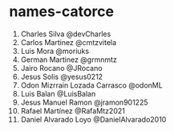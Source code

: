 # names-catorce

1. Charles Silva @devCharles
2. Carlos Martinez @cmtzvitela
3. Luis Mora @moriuks
4. German Martinez @grmnmtz
5. Jairo Rocano @JRocano
6. Jesus Solis @yesus0212
7. Odon Mizrrain Lozada Carrasco @odonML
8. Luis Balan @LuisBalan
9. Jesus Manuel Ramon @jramon901225
10. Rafael Martínez @RafaMtz2021
11. Daniel Alvarado Loyo @DanielAlvarado2010